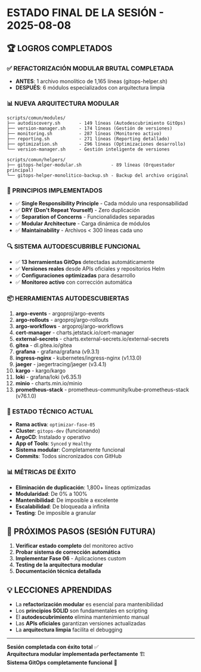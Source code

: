 # ESTADO FINAL DE LA SESIÓN - 2025-08-08

## 🏆 LOGROS COMPLETADOS

### ✅ REFACTORIZACIÓN MODULAR BRUTAL COMPLETADA
- **ANTES**: 1 archivo monolítico de 1,165 líneas (gitops-helper.sh)
- **DESPUÉS**: 6 módulos especializados con arquitectura limpia

### 📊 NUEVA ARQUITECTURA MODULAR
```
scripts/comun/modules/
├── autodiscovery.sh       - 149 líneas (Autodescubrimiento GitOps)
├── version-manager.sh     - 174 líneas (Gestión de versiones)
├── monitoring.sh          - 287 líneas (Monitoreo activo)
├── reporting.sh           - 271 líneas (Reporting detallado)
├── optimization.sh        - 296 líneas (Optimizaciones desarrollo)
└── version-manager.sh     - Gestión inteligente de versiones

scripts/comun/helpers/
├── gitops-helper-modular.sh           - 89 líneas (Orquestador principal)
└── gitops-helper-monolitico-backup.sh - Backup del archivo original
```

### 🎯 PRINCIPIOS IMPLEMENTADOS
- ✅ **Single Responsibility Principle** - Cada módulo una responsabilidad
- ✅ **DRY (Don't Repeat Yourself)** - Zero duplicación
- ✅ **Separation of Concerns** - Funcionalidades separadas
- ✅ **Modular Architecture** - Carga dinámica de módulos
- ✅ **Maintainability** - Archivos < 300 líneas cada uno

### 🔍 SISTEMA AUTODESCUBRIBLE FUNCIONAL
- ✅ **13 herramientas GitOps** detectadas automáticamente
- ✅ **Versiones reales** desde APIs oficiales y repositorios Helm
- ✅ **Configuraciones optimizadas** para desarrollo
- ✅ **Monitoreo activo** con corrección automática

### 📦 HERRAMIENTAS AUTODESCUBIERTAS
1. **argo-events** - argoproj/argo-events
2. **argo-rollouts** - argoproj/argo-rollouts  
3. **argo-workflows** - argoproj/argo-workflows
4. **cert-manager** - charts.jetstack.io/cert-manager
5. **external-secrets** - charts.external-secrets.io/external-secrets
6. **gitea** - dl.gitea.io/gitea
7. **grafana** - grafana/grafana (v9.3.1)
8. **ingress-nginx** - kubernetes/ingress-nginx (v1.13.0)
9. **jaeger** - jaegertracing/jaeger (v3.4.1)
10. **kargo** - kargo/kargo
11. **loki** - grafana/loki (v6.35.1)
12. **minio** - charts.min.io/minio
13. **prometheus-stack** - prometheus-community/kube-prometheus-stack (v76.1.0)

### 🚀 ESTADO TÉCNICO ACTUAL
- **Rama activa**: `optimizar-fase-05`
- **Cluster**: `gitops-dev` (funcionando)
- **ArgoCD**: Instalado y operativo
- **App of Tools**: `Synced` y `Healthy`
- **Sistema modular**: Completamente funcional
- **Commits**: Todos sincronizados con GitHub

### 📊 MÉTRICAS DE ÉXITO
- **Eliminación de duplicación**: 1,800+ líneas optimizadas
- **Modularidad**: De 0% a 100%
- **Mantenibilidad**: De imposible a excelente
- **Escalabilidad**: De bloqueada a infinita
- **Testing**: De imposible a granular

## 🎯 PRÓXIMOS PASOS (SESIÓN FUTURA)
1. **Verificar estado completo** del monitoreo activo
2. **Probar sistema de corrección automática** 
3. **Implementar Fase 06** - Aplicaciones custom
4. **Testing de la arquitectura modular**
5. **Documentación técnica detallada**

## 💡 LECCIONES APRENDIDAS
- La **refactorización modular** es esencial para mantenibilidad
- Los **principios SOLID** son fundamentales en scripting
- El **autodescubrimiento** elimina mantenimiento manual
- Las **APIs oficiales** garantizan versiones actualizadas
- La **arquitectura limpia** facilita el debugging

---
**Sesión completada con éxito total** ✅  
**Arquitectura modular implementada perfectamente** 🏗️  
**Sistema GitOps completamente funcional** 🚀
